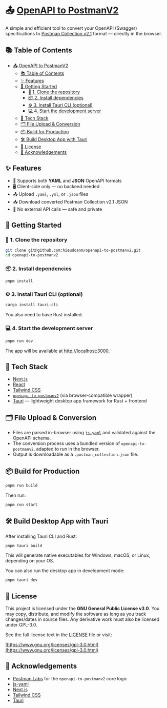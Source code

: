 # 📤 [OpenAPI to PostmanV2](https://openapi-to-postmanv2.vercel.app/)

A simple and efficient tool to convert your OpenAPI (Swagger) specifications to [Postman Collection v2.1](https://schema.postman.com/collection/v2.1.0/collection.json) format — directly in the browser.

## 📚 Table of Contents

- [📤 OpenAPI to PostmanV2](#-openapi-to-postmanv2)
  - [📚 Table of Contents](#-table-of-contents)
  - [✨ Features](#-features)
  - [🚀 Getting Started](#-getting-started)
    - [🔧 1. Clone the repository](#-1-clone-the-repository)
    - [📦 2. Install dependencies](#-2-install-dependencies)
    - [⚙️ 3. Install Tauri CLI (optional)](#️-3-install-tauri-cli-optional)
    - [💻 4. Start the development server](#-4-start-the-development-server)
  - [🧰 Tech Stack](#-tech-stack)
  - [🗂 File Upload \& Conversion](#-file-upload--conversion)
  - [📦 Build for Production](#-build-for-production)
  - [🛠️ Build Desktop App with Tauri](#️-build-desktop-app-with-tauri)
  - [📄 License](#-license)
  - [🙌 Acknowledgements](#-acknowledgements)

## ✨ Features

- 🧩 Supports both **YAML** and **JSON** OpenAPI formats
- 🖥️ Client-side only — no backend needed
- 📤 Upload `.yaml`, `.yml`, or `.json` files
- 📥 Download converted Postman Collection v2.1 JSON
- 🚫 No external API calls — safe and private

## 🚀 Getting Started

### 🔧 1. Clone the repository

```bash
git clone git@github.com:hieudoanm/openapi-to-postmanv2.git
cd openapi-to-postmanv2
```

### 📦 2. Install dependencies

```bash
pnpm install
```

### ⚙️ 3. Install Tauri CLI (optional)

```bash
cargo install tauri-cli
```

You also need to have Rust installed.

### 💻 4. Start the development server

```bash
pnpm run dev
```

The app will be available at [http://localhost:3000](http://localhost:3000).

## 🧰 Tech Stack

- [Next.js](https://nextjs.org/)
- [React](https://react.dev/)
- [Tailwind CSS](https://tailwindcss.com/)
- [`openapi-to-postmanv2`](https://github.com/postmanlabs/openapi-to-postman) (via browser-compatible wrapper)
- [Tauri](https://v2.tauri.app/) — lightweight desktop app framework for Rust + frontend

## 🗂 File Upload & Conversion

- Files are parsed in-browser using [`js-yaml`](https://github.com/nodeca/js-yaml) and validated against the OpenAPI schema.
- The conversion process uses a bundled version of `openapi-to-postmanv2`, adapted to run in the browser.
- Output is downloadable as a `.postman_collection.json` file.

## 📦 Build for Production

```bash
pnpm run build
```

Then run:

```bash
pnpm run start
```

## 🛠️ Build Desktop App with Tauri

After installing Tauri CLI and Rust:

```bash
pnpm tauri build
```

This will generate native executables for Windows, macOS, or Linux, depending on your OS.

You can also run the desktop app in development mode:

```bash
pnpm tauri dev
```

## 📄 License

This project is licensed under the **GNU General Public License v3.0**.
You may copy, distribute, and modify the software as long as you track changes/dates in source files.
Any derivative work must also be licensed under GPL-3.0.

See the full license text in the [LICENSE](./LICENSE) file or visit:

[https://www.gnu.org/licenses/gpl-3.0.html](https://www.gnu.org/licenses/gpl-3.0.html)

## 🙌 Acknowledgements

- [Postman Labs](https://github.com/postmanlabs) for the `openapi-to-postmanv2` core logic
- [js-yaml](https://github.com/nodeca/js-yaml)
- [Next.js](https://nextjs.org/)
- [Tailwind CSS](https://tailwindcss.com/)
- [Tauri](https://v2.tauri.app/)
